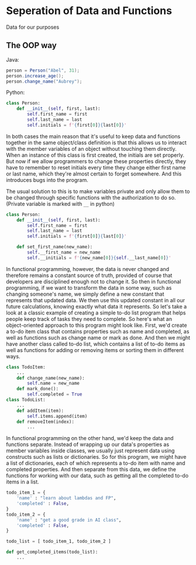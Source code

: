 # Seperation of Data and Functions
Data for our purposes 


## The OOP way
Java:
```java
person = Person("Abel", 31);
person.increase_age();
person.change_name("Aubrey");
```
Python:
```py
class Person:
    def __init__(self, first, last):
        self.first_name = first
        self.last_name = last
        self.initials = f'{first[0]}{last[0]}'
```
In both cases the main reason that it's useful to keep data and functions together in the same object/class definition is that this allows us to interact with the member variables of an object without touching them directly. When an instance of this class is first created, the initials are set properly. But now if we allow programmers to change these properties directly, they have to remember to reset initials every time they change either first name or last name, which they're almost certain to forget somewhere. And this introduces bugs into the program. 

The usual solution to this is to make variables private and only allow them to be changed through specific functions with the authorization to do so. (Private variable is marked with `__` in python)

```py
class Person:
    def __init__(self, first, last):
        self.first_name = first
        self.last_name = last
        self.initials = f'{first[0]}{last[0]}'

    def set_first_name(new_name):
        self.__first_name = new_name
        self.__initials = f'{new_name[0]}{self.__last_name[0]}'

```


 In functional programming, however, the data is never changed and therefore remains a constant source of truth, provided of course that developers are disciplined enough not to change it. So then in functional programming, if we want to transform the data in some way, such as changing someone's name, we simply define a new constant that represents that updated data. We then use this updated constant in all our future calculations, knowing exactly what data it represents. So let's take a look at a  classic example of creating a simple to-do list program that helps people keep track of tasks they need to complete. So here's what an object-oriented approach to this program might look like. First, we'd create a to-do item class that contains properties such as name and completed, as well as functions such as change name or mark as done. And then we might have another class called to-do list, which contains a list of to-do items as well as functions for adding or removing items or sorting them in different ways. 
 ```py
 class TodoItem:
     ...
     def change_name(new_name):
         self.name = new_name
     def mark_done():
         self.completed = True
 class TodoList:
     ...
     def addItem(item):
         self.items.append(item)
     def removeItem(index):
         ...
```
 In functional programming on the other hand, we'd keep the data and functions separate. Instead of wrapping up our data's properties as member variables inside classes, we usually just represent data using constructs such as lists or dictionaries. So for this program, we might have a list of dictionaries, each of which represents a to-do item with name and completed properties. And then separate from this data, we define the functions for working with our data, such as getting all the completed to-do items in a list.
```py
todo_item_1 = {
    'name' : "learn about lambdas and FP",
    'completed' : False,
}
todo_item_2 = {
    'name' : "get a good grade in AI class",
    'completed' : False,
}

todo_list = [ todo_item_1, todo_item_2 ]

def get_completed_items(todo_list):
    ...
``` 